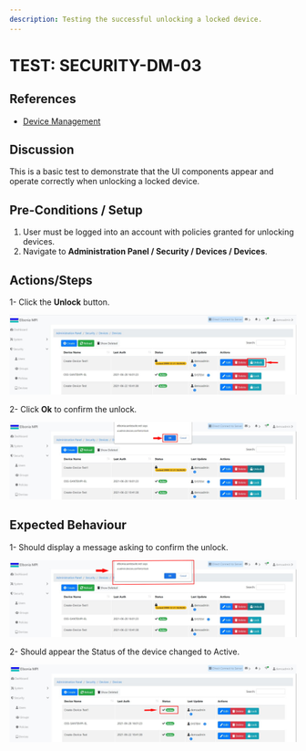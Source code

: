 ```yaml
---
description: Testing the successful unlocking a locked device.
---
```


# TEST: SECURITY-DM-03

## References

* [Device Management](broken-reference)

## Discussion

This is a basic test to demonstrate that the UI components appear and operate correctly when unlocking a locked device.

## **Pre-Conditions / Setup**

1. User must be logged into an account with policies granted for unlocking devices.
2. Navigate to **Administration Panel / Security / Devices / Devices**.

## Actions/Steps

1- Click the **Unlock** button.

![](<../../../../../../../.gitbook/assets/8 (3).jpg>)

2- Click  **Ok** to confirm the unlock.

![](<../../../../../../../.gitbook/assets/9 (2).jpg>)

## Expected Behaviour

1- Should display a message asking to confirm the unlock.

![](<../../../../../../../.gitbook/assets/9 (1).jpg>)

2-  Should appear the Status of the device changed to Active.

![](<../../../../../../../.gitbook/assets/10 (4).jpg>)

